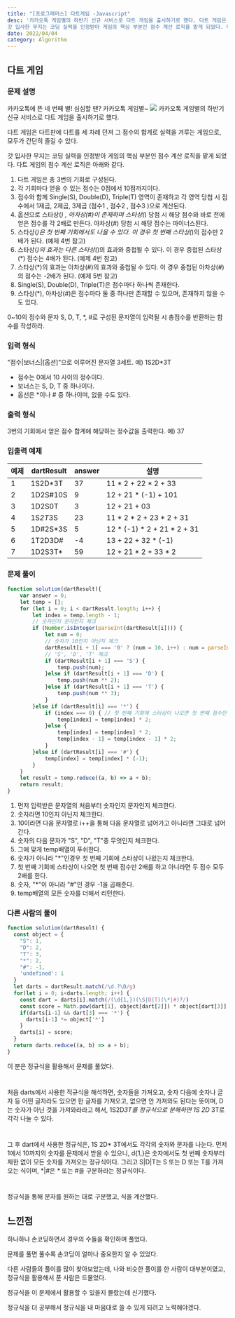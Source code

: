 ```yaml
---
title: "[프로그래머스] 다트게임 -Javascript"
desc: '카카오톡 게임별의 하반기 신규 서비스로 다트 게임을 출시하기로 했다. 다트 게임은 다트판에 다트를 세 차례 던져 그 점수의 합계로 실력을 겨루는 게임으로, 모두가 간단히 즐길 수 있다.
갓 입사한 무지는 코딩 실력을 인정받아 게임의 핵심 부분인 점수 계산 로직을 맡게 되었다. 다트 게임의 점수 계산 로직은 아래와 같다.'
date: 2022/04/04
category: Algorithm
---
```


## 다트 게임
### 문제 설명
카카오톡에 뜬 네 번째 별! 심심할 땐? 카카오톡 게임별~
![](https://media.vlpt.us/images/le12352/post/23b6c67f-9b16-4dca-a0aa-6da83640a88d/image.png)
카카오톡 게임별의 하반기 신규 서비스로 다트 게임을 출시하기로 했다.

다트 게임은 다트판에 다트를 세 차례 던져 그 점수의 합계로 실력을 겨루는 게임으로, 모두가 간단히 즐길 수 있다.

갓 입사한 무지는 코딩 실력을 인정받아 게임의 핵심 부분인 점수 계산 로직을 맡게 되었다. 다트 게임의 점수 계산 로직은 아래와 같다.

1. 다트 게임은 총 3번의 기회로 구성된다.
2. 각 기회마다 얻을 수 있는 점수는 0점에서 10점까지이다.
3. 점수와 함께 Single(S), Double(D), Triple(T) 영역이 존재하고 각 영역 당첨 시 점수에서 1제곱, 2제곱, 3제곱 (점수1 , 점수2 , 점수3 )으로 계산된다.
4. 옵션으로 스타상(*) , 아차상(#)이 존재하며 스타상(*) 당첨 시 해당 점수와 바로 전에 얻은 점수를 각 2배로 만든다. 아차상(#) 당첨 시 해당 점수는 마이너스된다.
5. 스타상(*)은 첫 번째 기회에서도 나올 수 있다. 이 경우 첫 번째 스타상(*)의 점수만 2배가 된다. (예제 4번 참고)
6. 스타상(*)의 효과는 다른 스타상(*)의 효과와 중첩될 수 있다. 이 경우 중첩된 스타상(*) 점수는 4배가 된다. (예제 4번 참고)
7. 스타상(*)의 효과는 아차상(#)의 효과와 중첩될 수 있다. 이 경우 중첩된 아차상(#)의 점수는 -2배가 된다. (예제 5번 참고)
8. Single(S), Double(D), Triple(T)은 점수마다 하나씩 존재한다.
9. 스타상(*), 아차상(#)은 점수마다 둘 중 하나만 존재할 수 있으며, 존재하지 않을 수도 있다.

0~10의 정수와 문자 S, D, T, *, #로 구성된 문자열이 입력될 시 총점수를 반환하는 함수를 작성하라.

### 입력 형식
"점수|보너스|[옵션]"으로 이루어진 문자열 3세트.
예) 1S2D*3T

- 점수는 0에서 10 사이의 정수이다.
- 보너스는 S, D, T 중 하나이다.
- 옵선은 *이나 # 중 하나이며, 없을 수도 있다.
### 출력 형식
3번의 기회에서 얻은 점수 합계에 해당하는 정수값을 출력한다.
예) 37

### 입출력 예제
|예제|dartResult|answer|설명|
| - | - | - | - |
|1|1S2D*3T|37|11 * 2 + 22 * 2 + 33|
|2|	1D2S#10S	|9|	12 + 21 * (-1) + 101|
|3|	1D2S0T|	3|	12 + 21 + 03|
|4|	1S*2T*3S|	23|	11 * 2 * 2 + 23 * 2 + 31|
|5|	1D#2S*3S|	5|	12 * (-1) * 2 + 21 * 2 + 31|
|6|	1T2D3D#|	-4|	13 + 22 + 32 * (-1)|
|7|	1D2S3T*|	59|	12 + 21 * 2 + 33 * 2|

### 문제 풀이
```javascript
function solution(dartResult){
	var answer = 0;
    let temp = [];
    for (let i = 0; i < dartResult.length; i++) {
        let index = temp.length - 1;
        // 숫자인지 문자인지 체크
        if (Number.isInteger(parseInt(dartResult[i]))) {
            let num = 0;
            // 숫자가 10인지 아닌지 체크
            dartResult[i + 1] === '0' ? (num = 10, i++) : num = parseInt(dartResult[i]);
            // 'S', 'D', 'T' 체크
            if (dartResult[i + 1] === 'S') {
                temp.push(num);
            }else if (dartResult[i + 1] === 'D') {
                temp.push(num ** 2);
            }else if (dartResult[i + 1] === 'T') {
                temp.push(num ** 3);
            }
        }else if (dartResult[i] === '*') {
            if (index === 0) { // 첫 번째 기회에 스타상이 나오면 첫 번째 점수만 2배
                temp[index] = temp[index] * 2;
            }else {
                temp[index] = temp[index] * 2;
                temp[index - 1] = temp[index - 1] * 2;
            }
        }else if (dartResult[i] === '#') {
            temp[index] = temp[index] * (-1);
        }
    }
    let result = temp.reduce((a, b) => a + b);
    return result;
}
```
1. 먼저 입력받은 문자열의 처음부터 숫자인지 문자인지 체크한다.
2. 숫자라면 10인지 아닌지 체크한다.
3. 10이라면 다음 문자열로 i++을 통해 다음 문자열로 넘어가고 아니라면 그대로 넘어간다.
4. 숫자의 다음 문자가 "S", "D", "T"중 무엇인지 체크한다.
5. 그에 맞게 temp배열이 푸쉬한다.
6. 숫자가 아니라 "*"인경우 첫 번째 기회에 스타상이 나왔는지 체크한다.
7. 첫 번째 기회에 스타상이 나오면 첫 번째 점수만 2배를 하고 아니라면 두 점수 모두 2배를 한다.
8. 숫자, "*"이 아니라 "#"인 경우 -1을 곱해준다.
9. temp배열의 모든 숫자를 더해서 리턴한다.

### 다른 사람의 풀이
```javascript
function solution(dartResult) { 
  const object = { 
    "S": 1,
    "D": 2,
    "T": 3,
    "*": 2,
    "#": -1,
    'undefined': 1
  }
  let darts = dartResult.match(/\d.?\D/g) 
  for(let i = 0; i<darts.length; i++) { 
    const dart = darts[i].match(/(\d{1,})(\S|D|T)(\*|#)?/) 
    const score = Math.pow(dart[1], object[dart[2]]) * object[dart[3]] 
    if(darts[i-1] && dart[3] === '*') {
      darts[i-1] *= object['*'] 
    } 
    darts[i] = score; 
  }
  return darts.reduce((a, b) => a + b); 
}
```
이 분은 정규식을 활용해서 문제를 풀었다.
#
처음 darts에서 사용한 적규식을 해석하면, 숫자들을 가져오고, 숫자 다음에 숫자나 글자 등 어떤 글자라도 있으면 한 글자를 가져오고, 없으면 안 가져와도 된다는 뜻이며, D는 숫자가 아닌 것을 가져와라라고 해서, 1S2D*3T를 정규식으로 분해하면 1S 2D* 3T로 각각 나눌 수 있다.
#
그 후 dart에서 사용한 정규식은, 1S 2D* 3T에서도 각각의 숫자와 문자를 나눈다. 먼저 1에서 10까지의 숫자를 문제에서 받을 수 있으니, d{1,}은 숫자에서도 첫 번째 숫자부터 제한 없이 모든 숫자를 가져오는 정규식이다. 그리고 S|D|T는 S 또는 D 또는 T를 가져오는 식이며, \*|#은 * 또는 #을 구분하라는 정규식이다.
#
정규식을 통해 문자를 원하는 대로 구분했고, 식을 계산했다.

## 느낀점
하나하나 손코딩하면서 경우의 수들을 확인하며 풀었다.

문제를 풀면 풀수록 손코딩이 얼마나 중요한지 알 수 있었다. 

다른 사람들의 풀이를 많이 찾아보았는데, 나와 비슷한 풀이를 한 사람이 대부분이였고, 정규식을 활용해서 푼 사람은 드물었다.

정규식을 이 문제에서 활용할 수 있을지 몰랐는데 신기했다. 

정규식을 더 공부해서 정규식을 내 마음대로 쓸 수 있게 되려고 노력해야겠다.
